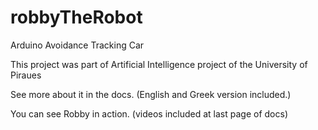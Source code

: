 # robbyTheRobot

Arduino Avoidance Tracking Car

This project was part of Artificial Intelligence project of the University of Piraues

See more about it in the docs.
(English and Greek version included.)

You can see Robby in action. 
(videos included at last page of docs)
